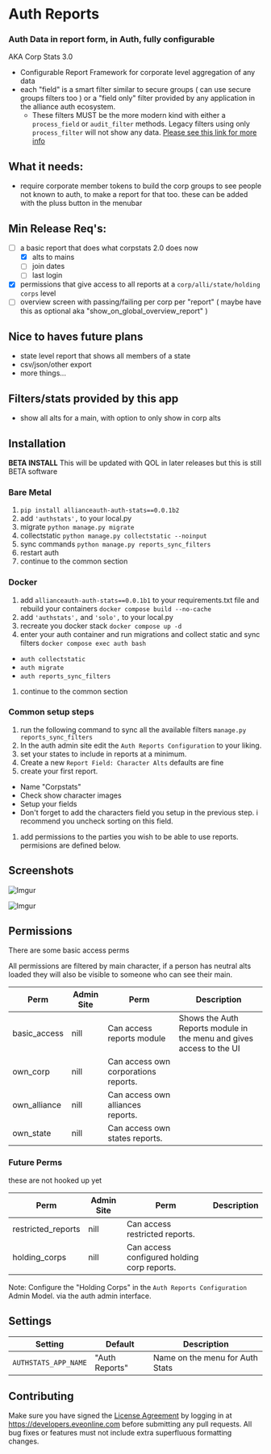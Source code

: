 # Auth Reports

### Auth Data in report form, in Auth, fully configurable

AKA Corp Stats 3.0

- Configurable Report Framework for corporate level aggregation of any data
- each "field" is a smart filter similar to secure groups ( can use secure groups filters too ) or a "field only" filter provided by any application in the alliance auth ecosystem.
  - These filters MUST be the more modern kind with either a `process_field` or `audit_filter` methods. Legacy filters using only `process_filter` will not show any data. [Please see this link for more info](https://github.com/Solar-Helix-Independent-Transport/allianceauth-secure-groups/blob/main/THRID_PARTY.md)

## What it needs:

- require corporate member tokens to build the corp groups to see people not known to auth, to make a report for that too. these can be added with the pluss button in the menubar

## Min Release Req's:

- [ ] a basic report that does what corpstats 2.0 does now
  - [x] alts to mains
  - [ ] join dates
  - [ ] last login
- [x] permissions that give access to all reports at a `corp/alli/state/holding corps` level
- [ ] overview screen with passing/failing per corp per "report" ( maybe have this as optional aka "show_on_global_overview_report" )

## Nice to haves future plans

- state level report that shows all members of a state
- csv/json/other export
- more things...

## Filters/stats provided by this app

- show all alts for a main, with option to only show in corp alts

## Installation

**BETA INSTALL** This will be updated with QOL in later releases but this is still BETA software

### Bare Metal

1. `pip install allianceauth-auth-stats==0.0.1b2`
1. add `'authstats',` to your local.py
1. migrate `python manage.py migrate`
1. collectstatic `python manage.py collectstatic --noinput`
1. sync commands `python manage.py reports_sync_filters`
1. restart auth
1. continue to the common section

### Docker

1. add `allianceauth-auth-stats==0.0.1b1` to your requirements.txt file and rebuild your containers `docker compose build --no-cache`
1. add `'authstats',` and `'solo',` to your local.py
1. recreate you docker stack `docker compose up -d`
1. enter your auth container and run migrations and collect static and sync filters `docker compose exec auth bash`

- `auth collectstatic`
- `auth migrate`
- `auth reports_sync_filters`

1. continue to the common section

### Common setup steps

1. run the following command to sync all the available filters `manage.py reports_sync_filters`
1. In the auth admin site edit the `Auth Reports Configuration` to your liking.
1. set your states to include in reports at a minimum.
1. Create a new `Report Field: Character Alts` defaults are fine
1. create your first report.

- Name "Corpstats"
- Check show character images
- Setup your fields
- Don't forget to add the characters field you setup in the previous step. i recommend you uncheck sorting on this field.

1. add permissions to the parties you wish to be able to use reports. permisions are defined below.

## Screenshots

![Imgur](https://i.imgur.com/FhCpfMC.png)

![Imgur](https://i.imgur.com/MCV0zWX.png)

## Permissions

There are some basic access perms

All permissions are filtered by main character, if a person has neutral alts loaded they will also be visible to someone who can see their main.

| Perm         | Admin Site | Perm                                 | Description                                                          |
| ------------ | ---------- | ------------------------------------ | -------------------------------------------------------------------- |
| basic_access | nill       | Can access reports module            | Shows the Auth Reports module in the menu and gives access to the UI |
| own_corp     | nill       | Can access own corporations reports. |                                                                      |
| own_alliance | nill       | Can access own alliances reports.    |                                                                      |
| own_state    | nill       | Can access own states reports.       |                                                                      |

### Future Perms

these are not hooked up yet

| Perm               | Admin Site | Perm                                        | Description |
| ------------------ | ---------- | ------------------------------------------- | ----------- |
| restricted_reports | nill       | Can access restricted reports.              |             |
| holding_corps      | nill       | Can access configured holding corp reports. |             |

Note: Configure the "Holding Corps" in the `Auth Reports Configuration` Admin Model. via the auth admin interface.

## Settings

| Setting              | Default        | Description                     |
| -------------------- | -------------- | ------------------------------- |
| `AUTHSTATS_APP_NAME` | "Auth Reports" | Name on the menu for Auth Stats |

## Contributing

Make sure you have signed the [License Agreement](https://developers.eveonline.com/resource/license-agreement) by logging in at https://developers.eveonline.com before submitting any pull requests. All bug fixes or features must not include extra superfluous formatting changes.
